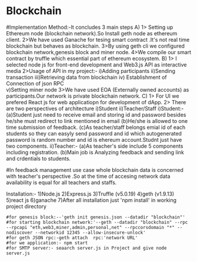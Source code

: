 # Blockchain
#Implementation Method:-It concludes 3 main steps
A) 1> Setting up Ethereum node (blockchain network).So Install geth node as ethereum client.
   2>We have used Ganache for tesing smart contract .It's not real time blockchain but behaves as blockchain.
   3>By using geth cli we configured blockchain network,genesis block and miner node.
   4>We compile our smart contract by truffle which essential part of ethereum ecosystem.
B) 1> I selected node js for front-end development and Web3.js API as interactive media 
   2>Usage of API in my project:-
              i)Adding participants
              ii)Sending transaction
              iii)Retrieving  data from blockchain
              iv) Establishment of Connection of json RPC  
              v)Setting miner node
   3>We have used EOA (Externally owned accounts) as participants.Our network is private blockchain network.
C) 1> For UI we prefered React js for web applicatiopn for development of dApp. 
    2> There are two perspectives of architecture i)Student ii)Teacher/Staff
            i)Student:- (a)Student just need to receive email and storing id and password besides he/she must redirect to link mentioned in email
                        (b)He/she is allowed to one time submission of feedback.
                        (c)As teacher/staff belongs emial id of each students so they can easyly send password and id which autogenerated
                            password is random number and id is ehereum account.Studnt just have two components.
            ii)Teacher:- (a)As teacher's side include 5 components including registration.
                          (b)Main job is Analyzing feedback and sending link and crdentials to students.
                          
 #In feedback management use case whole blockchain data is concerned with teacher's perspective .So at the time of accesing network
  data availability is equal for all teachers and staffs.
  
  Installation:-
         1)Node.js
         2)Express.js
         3)Truffle (v5.0.19)
         4)geth (v1.9.13)
         5)react js
         6)ganache
         7)After all installation just 'npm install' in working project directory
         
    #for genesis block:--'geth init genesis.json --datadir "blockchain"'
    #for starting blockchain network:'--geth --datadir "blockchain" --rpc --rpcapi "eth,web3,miner,admin,personal,net" --rpccorsdomain "*" --nodiscover --networkid 12345 --allow-insecure-unlock'
    #for geth JSON rpc:-geth attach  rpc:'network URL' 
    #for we application:- npm start
    #for SMTP server:- seaarch server.js in Project and give node server.js
     
  
                          
 
 
